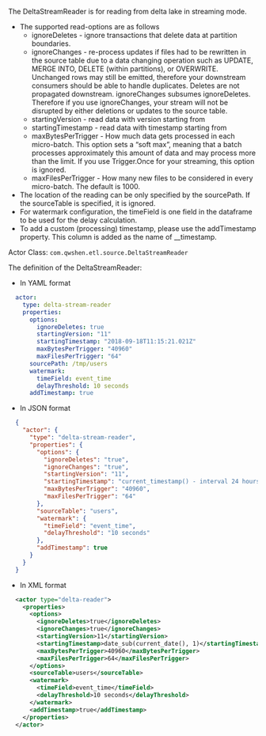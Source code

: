 The DeltaStreamReader is for reading from delta lake in streaming mode.

- The supported read-options are as follows
    - ignoreDeletes - ignore transactions that delete data at partition boundaries. 
    - ignoreChanges - re-process updates if files had to be rewritten in the source table due to a data changing operation such as UPDATE, MERGE INTO, DELETE (within partitions), or OVERWRITE. Unchanged rows may still be emitted, therefore your downstream consumers should be able to handle duplicates. Deletes are not propagated downstream. ignoreChanges subsumes ignoreDeletes. Therefore if you use ignoreChanges, your stream will not be disrupted by either deletions or updates to the source table.
    - startingVersion - read data with version starting from
    - startingTimestamp - read data with timestamp starting from
    - maxBytesPerTrigger - How much data gets processed in each micro-batch. This option sets a “soft max”, meaning that a batch processes approximately this amount of data and may process more than the limit. If you use Trigger.Once for your streaming, this option is ignored.
    - maxFilesPerTrigger - How many new files to be considered in every micro-batch. The default is 1000.
- The location of the reading can be only specified by the sourcePath. If the sourceTable is specified, it is ignored.
- For watermark configuration, the timeField is one field in the dataframe to be used for the delay calculation.
- To add a custom (processing) timestamp, please use the addTimestamp property. This column is added as the name of __timestamp.

Actor Class: `com.qwshen.etl.source.DeltaStreamReader`

The definition of the DeltaStreamReader:

- In YAML format
```yaml
  actor:
    type: delta-stream-reader
    properties:
      options:
        ignoreDeletes: true
        startingVersion: "11"
        startingTimestamp: "2018-09-18T11:15:21.021Z"
        maxBytesPerTrigger: "40960"
        maxFilesPerTrigger: "64"
      sourcePath: /tmp/users
      watermark:
        timeField: event_time
        delayThreshold: 10 seconds
      addTimestamp: true
```
- In JSON format
```json
  {
    "actor": {
      "type": "delta-stream-reader",
      "properties": {
        "options": {
          "ignoreDeletes": "true",
          "ignoreChanges": "true",
          "startingVersion": "11",
          "startingTimestamp": "current_timestamp() - interval 24 hours",
          "maxBytesPerTrigger": "40960",
          "maxFilesPerTrigger": "64"
        },
        "sourceTable": "users",
        "watermark": {
          "timeField": "event_time",
          "delayThreshold": "10 seconds"
        },
        "addTimestamp": true
      }
    }
  }
```
- In XML format
```xml
  <actor type="delta-reader">
    <properties>
      <options>
        <ignoreDeletes>true</ignoreDeletes>
        <ignoreChanges>true</ignoreChanges>
        <startingVersion>11</startingVersion>
        <startingTimestamp>date_sub(current_date(), 1)</startingTimestamp>
        <maxBytesPerTrigger>40960</maxBytesPerTrigger>
        <maxFilesPerTrigger>64</maxFilesPerTrigger>
      </options>
      <sourceTable>users</sourceTable>
      <watermark>
        <timeField>event_time</timeField>
        <delayThreshold>10 seconds</delayThreshold>
      </watermark>
      <addTimestamp>true</addTimestamp>
    </properties>
  </actor>
```
